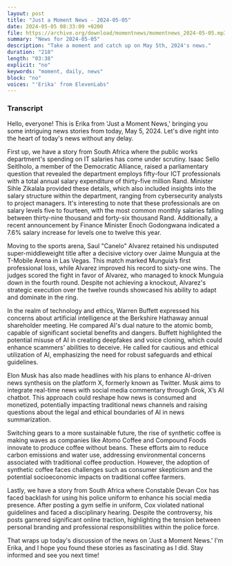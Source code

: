 ```yaml
---
layout: post
title: "Just a Moment News - 2024-05-05"
date: 2024-05-05 08:33:09 +0200
file: https://archive.org/download/momentnews/momentnews_2024-05-05.mp3
summary: "News for 2024-05-05"
description: "Take a moment and catch up on May 5th, 2024's news."
duration: "218"
length: "03:38"
explicit: "no"
keywords: "moment, daily, news"
block: "no"
voices: "'Erika' from ElevenLabs"
---
```


### Transcript

Hello, everyone! This is Erika from 'Just a Moment News,' bringing you some intriguing news stories from today, May 5, 2024. Let's dive right into the heart of today's news without any delay.

First up, we have a story from South Africa where the public works department's spending on IT salaries has come under scrutiny. Isaac Sello Seitlholo, a member of the Democratic Alliance, raised a parliamentary question that revealed the department employs fifty-four ICT professionals with a total annual salary expenditure of thirty-five million Rand. Minister Sihle Zikalala provided these details, which also included insights into the salary structure within the department, ranging from cybersecurity analysts to project managers. It's interesting to note that these professionals are on salary levels five to fourteen, with the most common monthly salaries falling between thirty-nine thousand and forty-six thousand Rand. Additionally, a recent announcement by Finance Minister Enoch Godongwana indicated a 7.6% salary increase for levels one to twelve this year.

Moving to the sports arena, Saul "Canelo" Alvarez retained his undisputed super-middleweight title after a decisive victory over Jaime Munguia at the T-Mobile Arena in Las Vegas. This match marked Munguia’s first professional loss, while Alvarez improved his record to sixty-one wins. The judges scored the fight in favor of Alvarez, who managed to knock Munguia down in the fourth round. Despite not achieving a knockout, Alvarez's strategic execution over the twelve rounds showcased his ability to adapt and dominate in the ring.

In the realm of technology and ethics, Warren Buffett expressed his concerns about artificial intelligence at the Berkshire Hathaway annual shareholder meeting. He compared AI's dual nature to the atomic bomb, capable of significant societal benefits and dangers. Buffett highlighted the potential misuse of AI in creating deepfakes and voice cloning, which could enhance scammers' abilities to deceive. He called for cautious and ethical utilization of AI, emphasizing the need for robust safeguards and ethical guidelines.

Elon Musk has also made headlines with his plans to enhance AI-driven news synthesis on the platform X, formerly known as Twitter. Musk aims to integrate real-time news with social media commentary through Grok, X’s AI chatbot. This approach could reshape how news is consumed and monetized, potentially impacting traditional news channels and raising questions about the legal and ethical boundaries of AI in news summarization.

Switching gears to a more sustainable future, the rise of synthetic coffee is making waves as companies like Atomo Coffee and Compound Foods innovate to produce coffee without beans. These efforts aim to reduce carbon emissions and water use, addressing environmental concerns associated with traditional coffee production. However, the adoption of synthetic coffee faces challenges such as consumer skepticism and the potential socioeconomic impacts on traditional coffee farmers.

Lastly, we have a story from South Africa where Constable Devan Cox has faced backlash for using his police uniform to enhance his social media presence. After posting a gym selfie in uniform, Cox violated national guidelines and faced a disciplinary hearing. Despite the controversy, his posts garnered significant online traction, highlighting the tension between personal branding and professional responsibilities within the police force.

That wraps up today's discussion of the news on 'Just a Moment News.' I'm Erika, and I hope you found these stories as fascinating as I did. Stay informed and see you next time!
